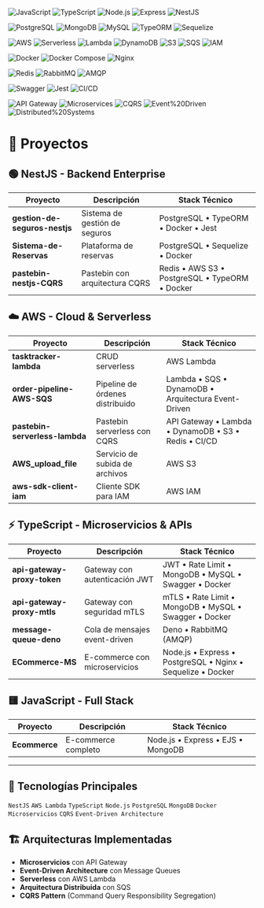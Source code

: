 ![JavaScript](https://img.shields.io/badge/JavaScript-F7DF1E?style=flat-square&logo=javascript&logoColor=black)
![TypeScript](https://img.shields.io/badge/TypeScript-3178C6?style=flat-square&logo=typescript&logoColor=white)
![Node.js](https://img.shields.io/badge/Node.js-339933?style=flat-square&logo=nodedotjs&logoColor=white)
![Express](https://img.shields.io/badge/Express-000000?style=flat-square&logo=express&logoColor=white)
![NestJS](https://img.shields.io/badge/NestJS-E0234E?style=flat-square&logo=nestjs&logoColor=white)
 
![PostgreSQL](https://img.shields.io/badge/PostgreSQL-4169E1?style=flat-square&logo=postgresql&logoColor=white)
![MongoDB](https://img.shields.io/badge/MongoDB-47A248?style=flat-square&logo=mongodb&logoColor=white)
![MySQL](https://img.shields.io/badge/MySQL-4479A1?style=flat-square&logo=mysql&logoColor=white)
![TypeORM](https://img.shields.io/badge/TypeORM-FE0803?style=flat-square&logo=typeorm&logoColor=white)
![Sequelize](https://img.shields.io/badge/Sequelize-52B0E7?style=flat-square&logo=sequelize&logoColor=white)
 
![AWS](https://img.shields.io/badge/AWS-FF9900?style=flat-square&logo=amazonaws&logoColor=white)
![Serverless](https://img.shields.io/badge/Serverless-FD5750?style=flat-square&logoColor=white)
![Lambda](https://img.shields.io/badge/Lambda-FF9900?style=flat-square&logo=awslambda&logoColor=white)
![DynamoDB](https://img.shields.io/badge/DynamoDB-4053D6?style=flat-square&logo=amazondynamodb&logoColor=white)
![S3](https://img.shields.io/badge/S3-569A31?style=flat-square&logo=amazons3&logoColor=white)
![SQS](https://img.shields.io/badge/SQS-FF4F8B?style=flat-square&logo=amazonsqs&logoColor=white)
![IAM](https://img.shields.io/badge/IAM-DD344C?style=flat-square&logo=amazoniam&logoColor=white)
 
![Docker](https://img.shields.io/badge/Docker-2496ED?style=flat-square&logo=docker&logoColor=white)
![Docker Compose](https://img.shields.io/badge/Docker%20Compose-2496ED?style=flat-square&logo=docker&logoColor=white)
![Nginx](https://img.shields.io/badge/Nginx-009639?style=flat-square&logo=nginx&logoColor=white)
 
![Redis](https://img.shields.io/badge/Redis-DC382D?style=flat-square&logo=redis&logoColor=white)
![RabbitMQ](https://img.shields.io/badge/RabbitMQ-FF6600?style=flat-square&logo=rabbitmq&logoColor=white)
![AMQP](https://img.shields.io/badge/AMQP-FF6600?style=flat-square&logo=rabbitmq&logoColor=white)
 
![Swagger](https://img.shields.io/badge/Swagger-85EA2D?style=flat-square&logo=swagger&logoColor=black)
![Jest](https://img.shields.io/badge/Jest-C21325?style=flat-square&logo=jest&logoColor=white)
![CI/CD](https://img.shields.io/badge/CI%2FCD-2088FF?style=flat-square&logoColor=white)
 
![API Gateway](https://img.shields.io/badge/API%20Gateway-FF4F8B?style=flat-square&logo=amazonapigateway&logoColor=white)
![Microservices](https://img.shields.io/badge/Microservices-1976D2?style=flat-square&logoColor=white)
![CQRS](https://img.shields.io/badge/CQRS-4CAF50?style=flat-square&logoColor=white)
![Event%20Driven](https://img.shields.io/badge/Event%20Driven-FF5722?style=flat-square&logoColor=white)
![Distributed%20Systems](https://img.shields.io/badge/Distributed%20Systems-9C27B0?style=flat-square&logoColor=white)


# 💼 Proyectos

## 🟢 **NestJS** - Backend Enterprise

| Proyecto | Descripción | Stack Técnico |
|----------|-------------|---------------|
| **gestion-de-seguros-nestjs** | Sistema de gestión de seguros | PostgreSQL • TypeORM • Docker • Jest |
| **Sistema-de-Reservas** | Plataforma de reservas | PostgreSQL • Sequelize • Docker |
| **pastebin-nestjs-CQRS** | Pastebin con arquitectura CQRS | Redis • AWS S3 • PostgreSQL • TypeORM • Docker |

## ☁️ **AWS** - Cloud & Serverless

| Proyecto | Descripción | Stack Técnico |
|----------|-------------|---------------|
| **tasktracker-lambda** | CRUD serverless | AWS Lambda |
| **order-pipeline-AWS-SQS** | Pipeline de órdenes distribuido | Lambda • SQS • DynamoDB • Arquitectura Event-Driven |
| **pastebin-serverless-lambda** | Pastebin serverless con CQRS | API Gateway • Lambda • DynamoDB • S3 • Redis • CI/CD |
| **AWS_upload_file** | Servicio de subida de archivos | AWS S3 |
| **aws-sdk-client-iam** | Cliente SDK para IAM | AWS IAM |

## ⚡ **TypeScript** - Microservicios & APIs

| Proyecto | Descripción | Stack Técnico |
|----------|-------------|---------------|
| **api-gateway-proxy-token** | Gateway con autenticación JWT | JWT • Rate Limit • MongoDB • MySQL • Swagger • Docker |
| **api-gateway-proxy-mtls** | Gateway con seguridad mTLS | mTLS • Rate Limit • MongoDB • MySQL • Swagger • Docker |
| **message-queue-deno** | Cola de mensajes event-driven | Deno • RabbitMQ (AMQP) |
| **ECommerce-MS** | E-commerce con microservicios | Node.js • Express • PostgreSQL • Nginx • Sequelize • Docker |

## 🟨 **JavaScript** - Full Stack

| Proyecto | Descripción | Stack Técnico |
|----------|-------------|---------------|
| **Ecommerce** | E-commerce completo | Node.js • Express • EJS • MongoDB |

---

## 🔧 **Tecnologías Principales**
`NestJS` `AWS Lambda` `TypeScript` `Node.js` `PostgreSQL` `MongoDB` `Docker` `Microservicios` `CQRS` `Event-Driven Architecture`

## 🏗️ **Arquitecturas Implementadas**
- **Microservicios** con API Gateway
- **Event-Driven Architecture** con Message Queues
- **Serverless** con AWS Lambda
- **Arquitectura Distribuida** con SQS
- **CQRS Pattern** (Command Query Responsibility Segregation)
